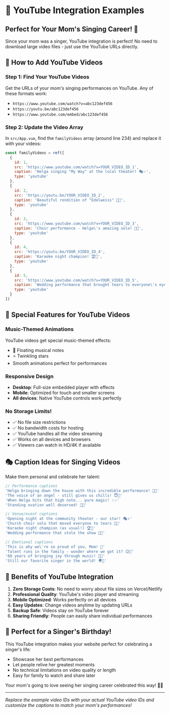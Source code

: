# 🎤 YouTube Integration Examples

## Perfect for Your Mom's Singing Career! 🌟

Since your mom was a singer, YouTube integration is perfect! No need to download large video files - just use the YouTube URLs directly.

## 📝 How to Add YouTube Videos

### Step 1: Find Your YouTube Videos
Get the URLs of your mom's singing performances on YouTube. Any of these formats work:
- `https://www.youtube.com/watch?v=abc123def456`
- `https://youtu.be/abc123def456`
- `https://www.youtube.com/embed/abc123def456`

### Step 2: Update the Video Array
In `src/App.vue`, find the `familyVideos` array (around line 234) and replace it with your videos:

```javascript
const familyVideos = ref([
  { 
    id: 1, 
    src: 'https://www.youtube.com/watch?v=YOUR_VIDEO_ID_1', 
    caption: 'Helga singing "My Way" at the local theater! 🎭✨',
    type: 'youtube'
  },
  { 
    id: 2, 
    src: 'https://youtu.be/YOUR_VIDEO_ID_2', 
    caption: 'Beautiful rendition of "Edelweiss" 🌸🎵',
    type: 'youtube'
  },
  { 
    id: 3, 
    src: 'https://www.youtube.com/watch?v=YOUR_VIDEO_ID_3', 
    caption: 'Choir performance - Helga\'s amazing solo! 🎤👑',
    type: 'youtube'
  },
  { 
    id: 4, 
    src: 'https://youtu.be/YOUR_VIDEO_ID_4', 
    caption: 'Karaoke night champion! 🏆🎉',
    type: 'youtube'
  },
  { 
    id: 5, 
    src: 'https://www.youtube.com/watch?v=YOUR_VIDEO_ID_5', 
    caption: 'Wedding performance that brought tears to everyone\'s eyes 💕',
    type: 'youtube'
  }
])
```

## 🎨 Special Features for YouTube Videos

### Music-Themed Animations
YouTube videos get special music-themed effects:
- 🎵 Floating musical notes
- ⭐ Twinkling stars
- Smooth animations perfect for performances

### Responsive Design
- **Desktop**: Full-size embedded player with effects
- **Mobile**: Optimized for touch and smaller screens
- **All devices**: Native YouTube controls work perfectly

### No Storage Limits!
- ✅ No file size restrictions
- ✅ No bandwidth costs for hosting
- ✅ YouTube handles all the video streaming
- ✅ Works on all devices and browsers
- ✅ Viewers can watch in HD/4K if available

## 🎭 Caption Ideas for Singing Videos

Make them personal and celebrate her talent:

```javascript
// Performance captions
'Helga bringing down the house with this incredible performance! 🎤🔥'
'The voice of an angel - still gives us chills! 😇🎵'
'When Helga hits that high note... pure magic! ✨🎶'
'Standing ovation well deserved! 👏🌟'

// Venue/event captions  
'Opening night at the community theater - our star! 🎭⭐'
'Church choir solo that moved everyone to tears 💒💕'
'Karaoke night champion (as usual!) 🏆🎤'
'Wedding performance that stole the show 💒🎵'

// Emotional captions
'This is why we\'re so proud of you, Mom! 💖'
'Talent runs in the family - wonder where we got it? 😉🎵'
'60 years of bringing joy through music! 🎂🎶'
'Still our favorite singer in the world! 🌍👑'
```

## 🚀 Benefits of YouTube Integration

1. **Zero Storage Costs**: No need to worry about file sizes on Vercel/Netlify
2. **Professional Quality**: YouTube's video player and streaming
3. **Mobile Optimized**: Works perfectly on all devices
4. **Easy Updates**: Change videos anytime by updating URLs
5. **Backup Safe**: Videos stay on YouTube forever
6. **Sharing Friendly**: People can easily share individual performances

## 🎵 Perfect for a Singer's Birthday!

This YouTube integration makes your website perfect for celebrating a singer's life:
- Showcase her best performances
- Let people relive her greatest moments
- No technical limitations on video quality or length
- Easy for family to watch and share later

Your mom's going to love seeing her singing career celebrated this way! 🎤💖

---

*Replace the example video IDs with your actual YouTube video IDs and customize the captions to match your mom's performances!*

